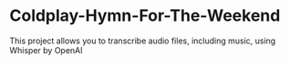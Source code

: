# Coldplay-Hymn-For-The-Weekend

This project allows you to transcribe audio files, including music, using Whisper by OpenAI
